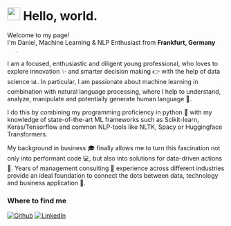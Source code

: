 <h1><img src="https://emojis.slackmojis.com/emojis/images/1531849430/4246/blob-sunglasses.gif?1531849430" width="30"/> Hello, world.</h1>


<p>Welcome to my page! </br> 
I'm Daniel, Machine Learning & NLP Enthusiast from <b>Frankfurt, Germany</b> <img src='png/DE@2x.png?raw=true' width='21' height='15'>. 

I am a focused, enthusiastic and diligent young professional, who loves to explore innovation :sparkles: and smarter decision making :point_right: with the help of data science :bar_chart:. In particular, I am passionate about machine learning in combination with natural language processing, where I help to understand, analyze, manipulate and potentially generate human language :speech_balloon:.

I do this by combining my programming proficiency in python :snake: with my knowledge of state-of-the-art ML frameworks such as Scikit-learn, Keras/Tensorflow and common NLP-tools like NLTK, Spacy or Huggingface Transformers.

My background in business :mortar_board: finally allows me to turn this fascination not only into performant code :computer:, but also into solutions for data-driven actions :dart:. Years of management consulting :necktie: experience across different industries provide an ideal foundation to connect the dots between data, technology and business application :rocket:.</p>


<h3>Where to find me</h3>
<p><a href="https://github.com/d4nielmeyer" target="_blank"><img alt="Github" src="https://img.shields.io/badge/GitHub-%2312100E.svg?&style=for-the-badge&logo=Github&logoColor=white" /></a> <a href="https://www.linkedin.com/in/daniel-meyer-72a6a4b4/" target="_blank"><img alt="LinkedIn" src="https://img.shields.io/badge/linkedin-%230077B5.svg?&style=for-the-badge&logo=linkedin&logoColor=white" /></a> 
</p>
